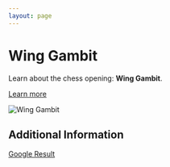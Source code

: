 ```yaml
---
layout: page
---
```

# Wing Gambit

Learn about the chess opening: **Wing Gambit**.

[Learn more](https://www.thechesswebsite.com/wing-gambit/)

![Wing Gambit](https://www.thechesswebsite.com/wp-content/uploads/2019/02/wing-gambit.png)

## Additional Information

[Google Result](https://www.chess.com/openings/Sicilian-Defense-Wing-Gambit)
